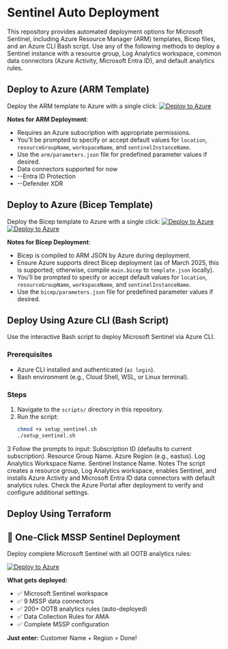 # Sentinel Auto Deployment

This repository provides automated deployment options for Microsoft Sentinel, including Azure Resource Manager (ARM) templates, Bicep files, and an Azure CLI Bash script. Use any of the following methods to deploy a Sentinel instance with a resource group, Log Analytics workspace, common data connectors (Azure Activity, Microsoft Entra ID), and default analytics rules.

## Deploy to Azure (ARM Template)

Deploy the ARM template to Azure with a single click:
[![Deploy to Azure](https://aka.ms/deploytoazurebutton)](https://portal.azure.com/#create/Microsoft.Template/uri/https%3A%2F%2Fraw.githubusercontent.com%2Foloruntolaallbert%2Fsentinel-auto%2Fmain%2FARM%2Ftemplate.json)

**Notes for ARM Deployment**:
- Requires an Azure subscription with appropriate permissions.
- You’ll be prompted to specify or accept default values for `location`, `resourceGroupName`, `workspaceName`, and `sentinelInstanceName`.
- Use the `arm/parameters.json` file for predefined parameter values if desired.
- Data connectors supported for now
- --Entra ID Protection
- --Defender XDR

## Deploy to Azure (Bicep Template)

Deploy the Bicep template to Azure with a single click:
[![Deploy to Azure](https://aka.ms/deploytoazurebutton)](https://portal.azure.com/#create/Microsoft.Template/uri/https%3A%2F%2Fraw.githubusercontent.com%2Foloruntolaallbert%2Fsentinel-auto%2Fmain%2FBicep%2Fcompiled%2Fdeploy.json)
[![Deploy to Azure](https://aka.ms/deploytoazurebutton)](https://portal.azure.com/#create/Microsoft.Template/uri/https%3A%2F%2Fraw.githubusercontent.com%2Foloruntolaallbert%2Fsentinel-auto%2Fmain%2FBicep%2Fmain.bicep)

**Notes for Bicep Deployment**:
- Bicep is compiled to ARM JSON by Azure during deployment.
- Ensure Azure supports direct Bicep deployment (as of March 2025, this is supported; otherwise, compile `main.bicep` to `template.json` locally).
- You’ll be prompted to specify or accept default values for `location`, `resourceGroupName`, `workspaceName`, and `sentinelInstanceName`.
- Use the `bicep/parameters.json` file for predefined parameter values if desired.

## Deploy Using Azure CLI (Bash Script)

Use the interactive Bash script to deploy Microsoft Sentinel via Azure CLI.

### Prerequisites
- Azure CLI installed and authenticated (`az login`).
- Bash environment (e.g., Cloud Shell, WSL, or Linux terminal).

### Steps
1. Navigate to the `scripts/` directory in this repository.
2. Run the script:
   ```bash
   chmod +x setup_sentinel.sh
   ./setup_sentinel.sh
3 Follow the prompts to input:
Subscription ID (defaults to current subscription).
Resource Group Name.
Azure Region (e.g., eastus).
Log Analytics Workspace Name.
Sentinel Instance Name.
Notes
The script creates a resource group, Log Analytics workspace, enables Sentinel, and installs Azure Activity and Microsoft Entra ID data connectors with default analytics rules.
Check the Azure Portal after deployment to verify and configure additional settings.

## Deploy Using Terraform
## 🚀 One-Click MSSP Sentinel Deployment

Deploy complete Microsoft Sentinel with all OOTB analytics rules:

[![Deploy to Azure](https://aka.ms/deploytoazurebutton)](https://portal.azure.com/#create/Microsoft.Template/uri/https%3A%2F%2Fraw.githubusercontent.com%2Foloruntolaallbert%2Fsentinel-auto%2Fmain%2Fnew%2Fmain.bicep)

**What gets deployed:**
- ✅ Microsoft Sentinel workspace
- ✅ 9 MSSP data connectors 
- ✅ 200+ OOTB analytics rules (auto-deployed)
- ✅ Data Collection Rules for AMA
- ✅ Complete MSSP configuration

**Just enter:** Customer Name + Region = Done!
